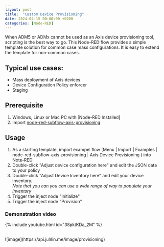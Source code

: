```yaml
---
layout: post
title:  "Custom Device Provisioning"
date: 2024-04-15 00:00:00 +0200
categories: [Node-RED]
---
```


When ADM5 or ADMx cannot be used as an Axis device provisioning tool, scripting is the best way to go.  This Node-RED flow provides a simple template solution for common case mass configurations.  It is easy to extend the template for non-common cases.

## Typical use cases:
* Mass deployment of Axis devices
* Device Configuration Policy enforcer
* Staging
 
## Prerequisite 
1. Windows, Linux or Mac PC with [Node-RED Installed]
2. Import [node-red-subflow-axis-provisioning](https://flows.nodered.org/node/node-red-subflow-axis-provisioning)

## Usage
1. As a starting template, import exampel flow [Menu | Import | Examples | node-red-subflow-axis-provisioning | Axis Device Provisioning ) into Note-RED
2. Double-click "Adjust device configuration here" and edit the JSON data to your policy
3. Double-click "Adjust Device Inventory here" and edit your device inventory.  
   _Note that you can you can use a wide range of way to populate your inventory_
4. Trigger the inject node "Initialize"
5. Trigger the inject node "Provision"

### Demonstration video
{% include youtube.html id="38pktKDa_2M" %}

<br/>
![image](https://api.juhlin.me/image/provisioning)





